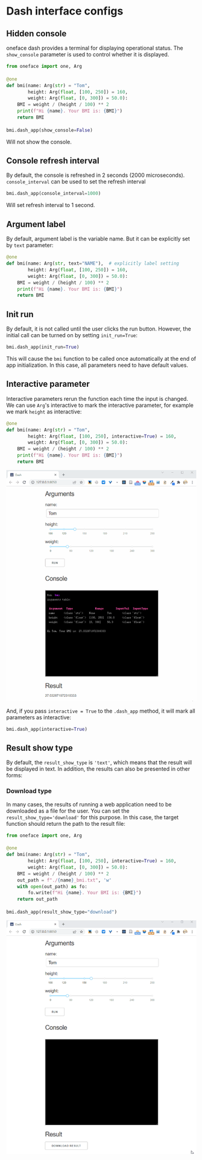 # Dash interface configs

## Hidden console

oneface dash provides a terminal for displaying operational status.
The `show_console` parameter is used to control whether it is displayed.

```Python
from oneface import one, Arg

@one
def bmi(name: Arg(str) = "Tom",
        height: Arg(float, [100, 250]) = 160,
        weight: Arg(float, [0, 300]) = 50.0):
    BMI = weight / (height / 100) ** 2
    print(f"Hi {name}. Your BMI is: {BMI}")
    return BMI

bmi.dash_app(show_console=False)
```

Will not show the console.

## Console refresh interval

By default, the console is refreshed in 2 seconds (2000 microseconds).
`console_interval` can be used to set the refresh interval

```Python
bmi.dash_app(console_interval=1000)
```

Will set refresh interval to 1 second.

## Argument label

By default, argument label is the variable name. But it can be explicitly set by `text` parameter:

```Python
@one
def bmi(name: Arg(str, text="NAME"),  # explicitly label setting
        height: Arg(float, [100, 250]) = 160,
        weight: Arg(float, [0, 300]) = 50.0):
    BMI = weight / (height / 100) ** 2
    print(f"Hi {name}. Your BMI is: {BMI}")
    return BMI
```

## Init run

By default, it is not called until the user clicks the run button.
However, the initial call can be turned on by setting `init_run=True`:

```Python
bmi.dash_app(init_run=True)
```

This will cause the `bmi` function to be called once automatically at the end of app initialization.
In this case, all parameters need to have default values.

## Interactive parameter

Interactive parameters rerun the function each time the input is changed.
We can use `Arg`'s interactive to mark the interactive parameter, for example we mark `height` as interactive:

```Python
@one
def bmi(name: Arg(str) = "Tom",
        height: Arg(float, [100, 250], interactive=True) = 160,
        weight: Arg(float, [0, 300]) = 50.0):
    BMI = weight / (height / 100) ** 2
    print(f"Hi {name}. Your BMI is: {BMI}")
    return BMI
```

![interactive_arg_dash](./imgs/interactive_arg_dash.gif)

And, if you pass `interactive = True` to the `.dash_app` method, it will mark all parameters as interactive:

```Python
bmi.dash_app(interactive=True)
```

## Result show type

By default, the `result_show_type` is `'text'`, which means that the result will be displayed in text.
In addition, the results can also be presented in other forms:

### Download type

In many cases, the results of running a web application need to be downloaded as a file for the user.
You can set the `result_show_type='download'` for this purpose.
In this case, the target function should return the path to the result file:

```Python
from oneface import one, Arg

@one
def bmi(name: Arg(str) = "Tom",
        height: Arg(float, [100, 250], interactive=True) = 160,
        weight: Arg(float, [0, 300]) = 50.0):
    BMI = weight / (height / 100) ** 2
    out_path = f"./{name}_bmi.txt", 'w'
    with open(out_path) as fo:
        fo.write(f"Hi {name}. Your BMI is: {BMI}")
    return out_path

bmi.dash_app(result_show_type="download")
```

![download_res_dash](./imgs/download_res_dash.gif)